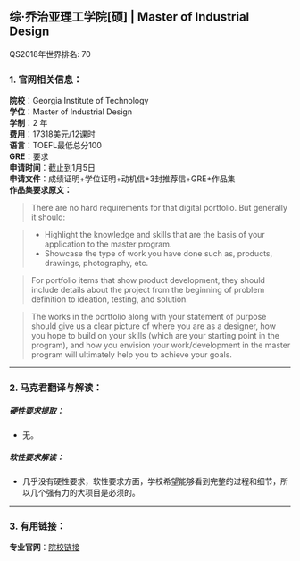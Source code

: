 ## 综·乔治亚理工学院[硕] | Master of Industrial Design

QS2018年世界排名: 70

### 1. 官网相关信息：

**院校**：Georgia Institute of Technology   
**学位**：Master of Industrial Design  
**学制**：2 年  
**费用**：17318美元/12课时  
**语言**：TOEFL最低总分100   
**GRE**：要求    
**申请时间**：截止到1月5日  
**申请文件**：成绩证明+学位证明+动机信+3封推荐信+GRE+作品集  
**作品集要求原文：**   

> There are no hard requirements for that digital portfolio. But generally it should:  

> - Highlight the knowledge and skills that are the basis of your application to the master program.
> - Showcase the type of work you have done such as, products, drawings, photography, etc.

> For portfolio items that show product development, they should include details about the project from the beginning of problem definition to ideation, testing, and solution.

> The works in the portfolio along with your statement of purpose should give us a clear picture of where you are as a designer, how you hope to build on your skills (which are your starting point in the program), and how you envision your work/development in the master program will ultimately help you to achieve your goals.


  
  

---


### 2. 马克君翻译与解读：

##### 硬性要求提取：
- 无。

##### 软性要求解读：
- 几乎没有硬性要求，软性要求方面，学校希望能够看到完整的过程和细节，所以几个强有力的大项目是必须的。


---


### 3. 有用链接：

**专业官网**：[院校链接](https://id.gatech.edu/mid)  
